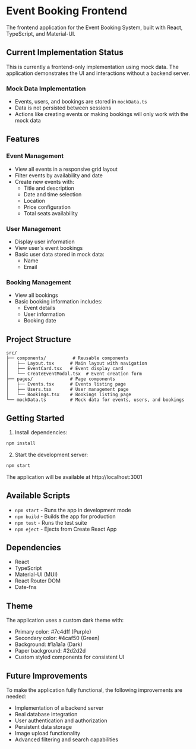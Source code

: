 # Event Booking Frontend

The frontend application for the Event Booking System, built with React, TypeScript, and Material-UI.

## Current Implementation Status

This is currently a frontend-only implementation using mock data. The application demonstrates the UI and interactions without a backend server.

### Mock Data Implementation
- Events, users, and bookings are stored in `mockData.ts`
- Data is not persisted between sessions
- Actions like creating events or making bookings will only work with the mock data

## Features

### Event Management
- View all events in a responsive grid layout
- Filter events by availability and date
- Create new events with:
  - Title and description
  - Date and time selection
  - Location
  - Price configuration
  - Total seats availability

### User Management
- Display user information
- View user's event bookings
- Basic user data stored in mock data:
  - Name
  - Email

### Booking Management
- View all bookings
- Basic booking information includes:
  - Event details
  - User information
  - Booking date

## Project Structure

```
src/
├── components/          # Reusable components
│   ├── Layout.tsx      # Main layout with navigation
│   ├── EventCard.tsx   # Event display card
│   └── CreateEventModal.tsx  # Event creation form
├── pages/              # Page components
│   ├── Events.tsx      # Events listing page
│   ├── Users.tsx       # User management page
│   └── Bookings.tsx    # Bookings listing page
└── mockData.ts         # Mock data for events, users, and bookings
```

## Getting Started

1. Install dependencies:
```bash
npm install
```

2. Start the development server:
```bash
npm start
```

The application will be available at http://localhost:3001

## Available Scripts

- `npm start` - Runs the app in development mode
- `npm build` - Builds the app for production
- `npm test` - Runs the test suite
- `npm eject` - Ejects from Create React App

## Dependencies

- React
- TypeScript
- Material-UI (MUI)
- React Router DOM
- Date-fns

## Theme

The application uses a custom dark theme with:
- Primary color: #7c4dff (Purple)
- Secondary color: #4caf50 (Green)
- Background: #1a1a1a (Dark)
- Paper background: #2d2d2d
- Custom styled components for consistent UI

## Future Improvements

To make the application fully functional, the following improvements are needed:
- Implementation of a backend server
- Real database integration
- User authentication and authorization
- Persistent data storage
- Image upload functionality
- Advanced filtering and search capabilities